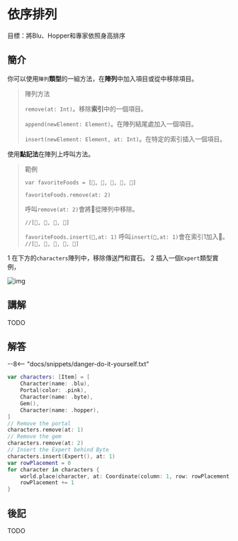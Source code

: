 # 依序排列

目標：將Blu、Hopper和專家依照身高排序

## 簡介

你可以使用`陣列`**類型**的一組方法，在**陣列**中加入項目或從中移除項目。
>陣列方法
>
>`remove(at: Int)`。移除**索引**中的一個項目。
>
>`append(newElement: Element)`。在陣列結尾處加入一個項目。
>
>`insert(newElement: Element, at: Int)`。在特定的索引插入一個項目。

使用**點記法**在陣列上呼叫方法。

>範例
>
>`var favoriteFoods = [🌮, 🍓, 🍣, 🍳, 🧀]`
>
>`favoriteFoods.remove(at: 2)`
>
>呼叫`remove(at: 2)`會將🍣從陣列中移除。
>
>`//[🌮, 🍓, 🍳, 🧀]`
>
>`favoriteFoods.insert(🍝,at: 1)`
>呼叫`insert(🍝,at: 1)`會在索引1加入🍝。
>`//[🌮, 🍝, 🍓, 🍳, 🧀]`

1   在下方的`characters`陣列中，移除傳送門和寶石。
2   插入一個`Expert`類型實例，

![img](https://imagedelivery.net/cdkaXPuFls5qlrh3GM4hfA/e12033ea-49b9-42ba-58aa-b8b0385a2c00/public)

## 講解

TODO

## 解答

--8<-- "docs/snippets/danger-do-it-yourself.txt"

```swift linenums="1"
var characters: [Item] = [
    Character(name: .blu),
    Portal(color: .pink),
    Character(name: .byte),
    Gem(),
    Character(name: .hopper),
]
// Remove the portal
characters.remove(at: 1)
// Remove the gem
characters.remove(at: 2)
// Insert the Expert behind Byte
characters.insert(Expert(), at: 1)
var rowPlacement = 0
for character in characters {
    world.place(character, at: Coordinate(column: 1, row: rowPlacement))
    rowPlacement += 1
}
```

## 後記

TODO

